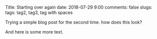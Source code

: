 Title: Starting over again
date: 2018-07-29 9:00
comments: false
slugs: 
tags: tag2, tag3, tag with spaces

<!-- PELICAN_BEGIN_SUMMARY -->

Trying a simple blog post for the second time. how does this look?


<!-- PELICAN_END_SUMMARY -->


And here is some more text.
